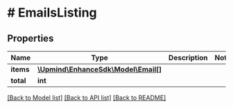 # # EmailsListing

## Properties

Name | Type | Description | Notes
------------ | ------------- | ------------- | -------------
**items** | [**\Upmind\EnhanceSdk\Model\Email[]**](Email.md) |  |
**total** | **int** |  |

[[Back to Model list]](../../README.md#models) [[Back to API list]](../../README.md#endpoints) [[Back to README]](../../README.md)
